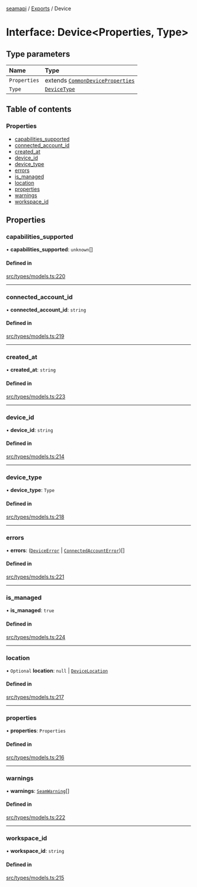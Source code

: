 [seamapi](../README.md) / [Exports](../modules.md) / Device

# Interface: Device<Properties, Type\>

## Type parameters

| Name | Type |
| :------ | :------ |
| `Properties` | extends [`CommonDeviceProperties`](../modules.md#commondeviceproperties) |
| `Type` | [`DeviceType`](../modules.md#devicetype) |

## Table of contents

### Properties

- [capabilities\_supported](Device.md#capabilities_supported)
- [connected\_account\_id](Device.md#connected_account_id)
- [created\_at](Device.md#created_at)
- [device\_id](Device.md#device_id)
- [device\_type](Device.md#device_type)
- [errors](Device.md#errors)
- [is\_managed](Device.md#is_managed)
- [location](Device.md#location)
- [properties](Device.md#properties)
- [warnings](Device.md#warnings)
- [workspace\_id](Device.md#workspace_id)

## Properties

### capabilities\_supported

• **capabilities\_supported**: `unknown`[]

#### Defined in

[src/types/models.ts:220](https://github.com/seamapi/javascript/blob/main/src/types/models.ts#L220)

___

### connected\_account\_id

• **connected\_account\_id**: `string`

#### Defined in

[src/types/models.ts:219](https://github.com/seamapi/javascript/blob/main/src/types/models.ts#L219)

___

### created\_at

• **created\_at**: `string`

#### Defined in

[src/types/models.ts:223](https://github.com/seamapi/javascript/blob/main/src/types/models.ts#L223)

___

### device\_id

• **device\_id**: `string`

#### Defined in

[src/types/models.ts:214](https://github.com/seamapi/javascript/blob/main/src/types/models.ts#L214)

___

### device\_type

• **device\_type**: `Type`

#### Defined in

[src/types/models.ts:218](https://github.com/seamapi/javascript/blob/main/src/types/models.ts#L218)

___

### errors

• **errors**: ([`DeviceError`](DeviceError.md) \| [`ConnectedAccountError`](ConnectedAccountError.md))[]

#### Defined in

[src/types/models.ts:221](https://github.com/seamapi/javascript/blob/main/src/types/models.ts#L221)

___

### is\_managed

• **is\_managed**: ``true``

#### Defined in

[src/types/models.ts:224](https://github.com/seamapi/javascript/blob/main/src/types/models.ts#L224)

___

### location

• `Optional` **location**: ``null`` \| [`DeviceLocation`](../modules.md#devicelocation)

#### Defined in

[src/types/models.ts:217](https://github.com/seamapi/javascript/blob/main/src/types/models.ts#L217)

___

### properties

• **properties**: `Properties`

#### Defined in

[src/types/models.ts:216](https://github.com/seamapi/javascript/blob/main/src/types/models.ts#L216)

___

### warnings

• **warnings**: [`SeamWarning`](SeamWarning.md)[]

#### Defined in

[src/types/models.ts:222](https://github.com/seamapi/javascript/blob/main/src/types/models.ts#L222)

___

### workspace\_id

• **workspace\_id**: `string`

#### Defined in

[src/types/models.ts:215](https://github.com/seamapi/javascript/blob/main/src/types/models.ts#L215)
